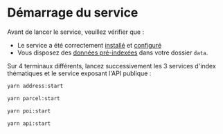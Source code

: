 # Démarrage du service

Avant de lancer le service, veuillez vérifier que :

- Le service a été correctement [installé](./user/installation.md) et [configuré](./user/configuration.md)
- Vous disposez des [données pré-indexées](./user/indexation.md) dans votre dossier `data`.

Sur 4 terminaux différents, lancez successivement les 3 services d'index thématiques et le service exposant l'API publique :

```bash
yarn address:start
```

```bash
yarn parcel:start
```

```bash
yarn poi:start
```

```bash
yarn api:start
```
